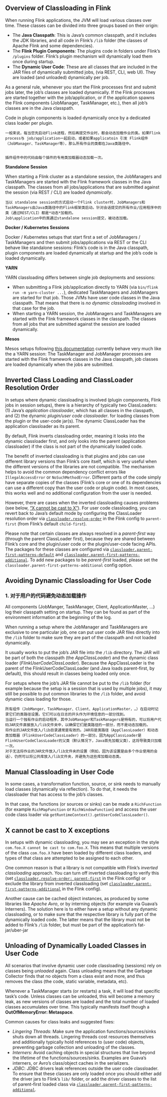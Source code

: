 ## Overview of Classloading in Flink

When running Flink applications, the JVM will load various classes over time. These classes can be divided into three groups based on their origin:

- The **Java Classpath**: This is Java’s common classpath, and it includes the JDK libraries, and all code in Flink’s `/lib` folder (the classes of Apache Flink and some dependencies).
- The **Flink Plugin Components**: The plugins code in folders under Flink’s `/plugins` folder. Flink’s plugin mechanism will dynamically load them once during startup.
- The **Dynamic User Code**: These are all classes that are included in the JAR files of dynamically submitted jobs, (via REST, CLI, web UI). They are loaded (and unloaded) dynamically per job.

As a general rule, whenever you start the Flink processes first and submit jobs later, the job’s classes are loaded dynamically. If the Flink processes are started together with the job/application, or if the application spawns the Flink components (JobManager, TaskManager, etc.), then all job’s classes are in the Java classpath.

Code in plugin components is loaded dynamically once by a dedicated class loader per plugin.

```
一般来说，每当您先启动Flink进程，然后再提交作业时，都会动态加载作业的类。如果Flink process与 job/application一起启动，或者如果applicatoin 引发 Flink组件（JobManager、TaskManager等），那么所有作业的类都在Java类路径中。


插件组件中的代码由每个插件的专用类加载器动态加载一次。
```



**Standalone Session**

When starting a Flink cluster as a standalone session, the JobManagers and TaskManagers are started with the Flink framework classes in the Java classpath. The classes from all jobs/applications that are submitted against the session (via REST / CLI) are loaded *dynamically*.

```
当以 standalone session的方式启动一个Flink cluster时，JobManagers和TaskManagers由Java类路径中的Flink框架类启动。针对会话提交的所有作业/应用程序中的类（通过REST/CLI）都是*动态*加载的。
Job\application中的类通过standalone session提交，被动态加载。
```



**Docker / Kubernetes Sessions**

Docker / Kubernetes setups that start first a set of JobManagers / TaskManagers and then submit jobs/applications via REST or the CLI behave like standalone sessions: Flink’s code is in the Java classpath, plugin components are loaded dynamically at startup and the job’s code is loaded dynamically.

**YARN**

YARN classloading differs between single job deployments and sessions:

- When submitting a Flink job/application directly to YARN (via `bin/flink run -m yarn-cluster ...`), dedicated TaskManagers and JobManagers are started for that job. Those JVMs have user code classes in the Java classpath. That means that there is *no dynamic classloading* involved in that case for the job.
- When starting a YARN session, the JobManagers and TaskManagers are started with the Flink framework classes in the classpath. The classes from all jobs that are submitted against the session are loaded dynamically.

**Mesos**

Mesos setups following [this documentation](https://ci.apache.org/projects/flink/flink-docs-release-1.12/deployment/resource-providers/mesos.html) currently behave very much like the a YARN session: The TaskManager and JobManager processes are started with the Flink framework classes in the Java classpath, job classes are loaded dynamically when the jobs are submitted.



## Inverted Class Loading and ClassLoader Resolution Order

In setups where dynamic classloading is involved (plugin components, Flink jobs in session setups), there is a hierarchy of typically two ClassLoaders: (1) Java’s *application classloader*, which has all classes in the classpath, and (2) the dynamic *plugin/user code classloader*. for loading classes from the plugin or the user-code jar(s). The dynamic ClassLoader has the application classloader as its parent.

By default, Flink inverts classloading order, meaning it looks into the dynamic classloader first, and only looks into the parent (application classloader) if the class is not part of the dynamically loaded code.

The benefit of inverted classloading is that plugins and jobs can use different library versions than Flink’s core itself, which is very useful when the different versions of the libraries are not compatible. The mechanism helps to avoid the common dependency conflict errors like `IllegalAccessError` or `NoSuchMethodError`. Different parts of the code simply have separate copies of the classes (Flink’s core or one of its dependencies can use a different copy than the user code or plugin code). In most cases, this works well and no additional configuration from the user is needed.

However, there are cases when the inverted classloading causes problems (see below, [“X cannot be cast to X”](https://ci.apache.org/projects/flink/flink-docs-release-1.12/ops/debugging/debugging_classloading.html#x-cannot-be-cast-to-x-exceptions)). For user code classloading, you can revert back to Java’s default mode by configuring the ClassLoader resolution order via [`classloader.resolve-order`](https://ci.apache.org/projects/flink/flink-docs-release-1.12/deployment/config.html#classloader-resolve-order) in the Flink config to `parent-first` (from Flink’s default `child-first`).

Please note that certain classes are always resolved in a *parent-first* way (through the parent ClassLoader first), because they are shared between Flink’s core and the plugin/user code or the plugin/user-code facing APIs. The packages for these classes are configured via [`classloader.parent-first-patterns-default`](https://ci.apache.org/projects/flink/flink-docs-release-1.12/deployment/config.html#classloader-parent-first-patterns-default) and [`classloader.parent-first-patterns-additional`](https://ci.apache.org/projects/flink/flink-docs-release-1.12/deployment/config.html#classloader-parent-first-patterns-additional). To add new packages to be *parent-first* loaded, please set the `classloader.parent-first-patterns-additional` config option.

## Avoiding Dynamic Classloading for User Code

### 1. 对于用户的代码避免动态加载操作

All components (JobManger, TaskManager, Client, ApplicationMaster, …) log their classpath setting on startup. They can be found as part of the environment information at the beginning of the log.

When running a setup where the JobManager and TaskManagers are exclusive to one particular job, one can put user code JAR files directly into the `/lib` folder to make sure they are part of the classpath and not loaded dynamically.

It usually works to put the job’s JAR file into the `/lib` directory. The JAR will be part of both the classpath (the *AppClassLoader*) and the dynamic class loader (*FlinkUserCodeClassLoader*). Because the AppClassLoader is the parent of the FlinkUserCodeClassLoader (and Java loads parent-first, by default), this should result in classes being loaded only once.

For setups where the job’s JAR file cannot be put to the `/lib` folder (for example because the setup is a session that is used by multiple jobs), it may still be possible to put common libraries to the `/lib` folder, and avoid dynamic class loading for those.

```
所有组件（JobManger、TaskManager、Client、ApplicationMaster，…）在启动时记录它们的类路径设置。它们可以在日志的开头作为环境信息的一部分找到。
当运行一个独有作业的启动程序，其中JobManager和TaskManagers是特有的，可以将用户代码JAR文件直接放入/lib文件夹中，以确保它们是类路径的一部分，而不是动态加载的。
将作业的JAR文件放入/lib目录通常是有效的。JAR将是类路径（AppClassLoader）和动态类加载器（FlinkUserCodeClassLoader）的一部分。因为AppClassLoader是FlinkUserCodeClassLoader的父类（默认情况下，Java首先加载父类），这将导致类只加载一次。
对于无法将作业的JAR文件放入/lib文件夹的设置（例如，因为该设置是由多个作业使用的会话），仍然可以将公共库放入/lib文件夹，并避免为这些库加载动态类。
```



## Manual Classloading in User Code

In some cases, a transformation function, source, or sink needs to manually load classes (dynamically via reflection). To do that, it needs the classloader that has access to the job’s classes.

In that case, the functions (or sources or sinks) can be made a `RichFunction` (for example `RichMapFunction` or `RichWindowFunction`) and access the user code class loader via `getRuntimeContext().getUserCodeClassLoader()`.

## X cannot be cast to X exceptions

In setups with dynamic classloading, you may see an exception in the style `com.foo.X cannot be cast to com.foo.X`. This means that multiple versions of the class `com.foo.X` have been loaded by different class loaders, and types of that class are attempted to be assigned to each other.

One common reason is that a library is not compatible with Flink’s *inverted classloading* approach. You can turn off inverted classloading to verify this (set [`classloader.resolve-order: parent-first`](https://ci.apache.org/projects/flink/flink-docs-release-1.12/zh/deployment/config.html#classloader-resolve-order) in the Flink config) or exclude the library from inverted classloading (set [`classloader.parent-first-patterns-additional`](https://ci.apache.org/projects/flink/flink-docs-release-1.12/zh/deployment/config.html#classloader-parent-first-patterns-additional) in the Flink config).

Another cause can be cached object instances, as produced by some libraries like *Apache Avro*, or by interning objects (for example via Guava’s Interners). The solution here is to either have a setup without any dynamic classloading, or to make sure that the respective library is fully part of the dynamically loaded code. The latter means that the library must not be added to Flink’s `/lib` folder, but must be part of the application’s fat-jar/uber-jar

## Unloading of Dynamically Loaded Classes in User Code

All scenarios that involve dynamic user code classloading (sessions) rely on classes being *unloaded* again. Class unloading means that the Garbage Collector finds that no objects from a class exist and more, and thus removes the class (the code, static variable, metadata, etc).

Whenever a TaskManager starts (or restarts) a task, it will load that specific task’s code. Unless classes can be unloaded, this will become a memory leak, as new versions of classes are loaded and the total number of loaded classes accumulates over time. This typically manifests itself though a **OutOfMemoryError: Metaspace**.

Common causes for class leaks and suggested fixes:

- *Lingering Threads*: Make sure the application functions/sources/sinks shuts down all threads. Lingering threads cost resources themselves and additionally typically hold references to (user code) objects, preventing garbage collection and unloading of the classes.
- *Interners*: Avoid caching objects in special structures that live beyond the lifetime of the functions/sources/sinks. Examples are Guava’s interners, or Avro’s class/object caches in the serializers.
- *JDBC*: JDBC drivers leak references outside the user code classloader. To ensure that these classes are only loaded once you should either add the driver jars to Flink’s `lib/` folder, or add the driver classes to the list of parent-first loaded class via [`classloader.parent-first-patterns-additional`](https://ci.apache.org/projects/flink/flink-docs-release-1.12/zh/deployment/config.html#classloader-parent-first-patterns-additional).